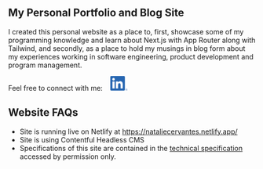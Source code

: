 ## My Personal Portfolio and Blog Site

I created this personal website as a place to, first, showcase some of my programming knowledge and learn about Next.js with App Router along with Tailwind, and secondly, as a place to hold my musings in blog form about my experiences working in software engineering, product development and program management. 

Feel free to connect with me: &nbsp; &nbsp;<a href="https://www.linkedin.com/in/nataliecervantes/"><img height="30" src="https://raw.githubusercontent.com/Natalie624/Natalie624/main/images/linkedin.png?raw=true"></a>&nbsp;&nbsp;

## Website FAQs

- Site is running live on Netlify at https://nataliecervantes.netlify.app/
- Site is using Contentful Headless CMS 
- Specifications of this site are contained in the [technical specification](https://docs.google.com/document/d/11WfXT9-cQuHo3M89ma7tYsz9BBfpmfkYj0laOrjty6g/edit?usp=sharing) accessed by permission only. 
